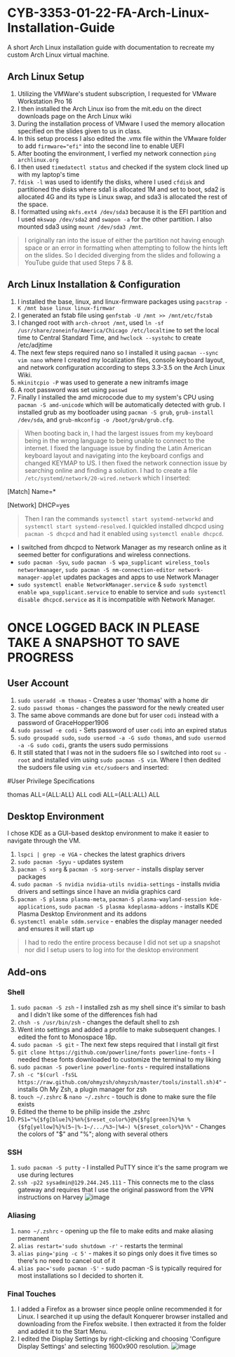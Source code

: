 # CYB-3353-01-22-FA-Arch-Linux-Installation-Guide
A short Arch Linux installation guide with documentation to recreate my custom Arch Linux virtual machine.

## Arch Linux Setup
1. Utilizing the VMWare's student subscription, I requested for VMware Workstation Pro 16
2. I then installed the Arch Linux iso from the mit.edu on the direct downloads page on the Arch Linux wiki
3. During the installation process of VMware I used the memory allocation specified on the slides given to us in class.
4. In this setup process I also edited the .vmx file within the VMware folder to add `firmware="efi"` into the second line to enable UEFI
5. After booting the environment, I verfied my network connection `ping archlinux.org`
6. I then used `timedatectl status` and checked if the system clock lined up with my laptop's time
7. `fdisk -l` was used to identify the disks, where I used `cfdisk` and partitioned the disks where sda1 is allocated 1M and set to boot, sda2 is allocated 4G and its type is Linux swap, and sda3 is allocated the rest of the space.
8. I formatted using `mkfs.ext4 /dev/sda3` because it is the EFI partition and I used `mkswap /dev/sda2` and `swapon -a` for the other partition. I also mounted sda3 using `mount /dev/sda3 /mnt`.
> I originally ran into the issue of either the partition not having enough space or an error in formatting when attempting to follow the hints left on the slides. So I decided diverging from the slides and following a YouTube guide that used Steps 7 & 8.

## Arch Linux Installation & Configuration
1. I installed the base, linux, and linux-firmware packages using `pacstrap -K /mnt base linux linux-firmwar`
2. I generated an fstab file using `genfstab -U /mnt >> /mnt/etc/fstab`
3. I changed root with `arch-chroot /mnt`, used `ln -sf /usr/share/zoneinfo/America/Chicago /etc/localtime` to set the local time to Central Standard Time, and `hwclock --systohc` to create /etc/adjtime
4. The next few steps required nano so I installed it using `pacman --sync vim nano` where I created my localization files, console keyboard layout, and network configuration according to steps 3.3-3.5 on the Arch Linux Wiki.
5. `mkinitcpio -P` was used to generate a new initramfs image
6. A root password was set using `passwd`
7. Finally I installed the amd microcode due to my system's CPU using `pacman -S amd-unicode` which will be automatically detected with grub. I installed grub as my bootloader using `pacman -S grub`, `grub-install /dev/sda`, and `grub-mkconfig -o /boot/grub/grub.cfg`.
> When booting back in, I had the largest issues from my keyboard being in the wrong language to being unable to connect to the internet. I fixed the language issue by finding the Latin American keyboard layout and navigating into the keyboard configs and changed KEYMAP to US. I then fixed the network connection issue by searching online and finding a solution. I had to create a file `/etc/systemd/network/20-wired.network` which I inserted:

[Match]
Name=*

[Network]
DHCP=yes

> Then I ran the commands `systemctl start systemd-networkd` and `systemctl start systemd-resolved`. I quickled installed dhcpcd using `pacman -S dhcpcd` and had it enabled using `systemctl enable dhcpcd`.

- I switched from dhcpcd to Network Manager as my research online as it seemed better for configurations and wireless connections.
- `sudo pacman -Syu`, `sudo pacman -S wpa_supplicant wireless_tools networkmanager`, `sudo pacman -S nm-connection-editor network-manager-applet` updates packages and apps to use Network Manager 
- `sudo systemctl enable NetworkManager.service` & `sudo systemctl enable wpa_supplicant.service` to enable to service and `sudo systemctl disable dhcpcd.service` as it is incompatible with Network Manager.

# ONCE LOGGED BACK IN PLEASE TAKE A SNAPSHOT TO SAVE PROGRESS

## User Account
1. `sudo useradd -m thomas` - Creates a user 'thomas' with a home dir
2. `sudo passwd thomas` - changes the password for the newly created user
3. The same above commands are done but for user `codi` instead with a password of GraceHopper1906
4. `sudo passwd -e codi` - Sets password of user `codi` into an expired status
5. `sudo groupadd sudo`, `sudo usermod -a -G sudo thomas`, and `sudo usermod -a -G sudo codi`, grants the users sudo permissions
6. It still stated that I was not in the sudoers file so I switched into root `su - root` and installed vim using `sudo pacman -S vim`. Where I then dedited the sudoers file using `vim etc/sudoers` and inserted:

#User Privilege Specifications

thomas ALL=(ALL:ALL) ALL
codi ALL=(ALL:ALL) ALL

## Desktop Environment
I chose KDE as a GUI-based desktop environment to make it easier to navigate through the VM. 
1. 	`lspci | grep -e VGA` - checkes the latest graphics drivers
2. 	`sudo pacman -Syyu` - updates system
3. 	`pacman -S xorg` & `pacman -S xorg-server` - installs display server packages
4. 	`sudo pacman -S nvidia nvidia-utils nvidia-settings` - installs nvidia drivers and settings since I have an nvidia graphics card
5. 	`pacman -S plasma plasma-meta`, `pacman-S plasma-wayland-session kde-applications`, `sudo pacman -S plasma kdeplasma-addons` - installs KDE Plasma Desktop Environment and its addons
6. 	`systemctl enable sddm.service` - enables the display manager needed and ensures it will start up

> I had to redo the entire process because I did not set up a snapshot nor did I setup users to log into for the desktop environment

## Add-ons
### Shell
1. `sudo pacman -S zsh` - I installed zsh as my shell since it's similar to bash and I didn't like some of the differences fish had
2. `chsh -s /usr/bin/zsh` - changes the default shell to zsh
3. Went into settings and added a profile to make subsequent changes. I edited the font to Monospace 18p.
4. `sudo pacman -S git` - The next few steps required that I install git first 
5. `git clone https://github.com/powerline/fonts powerline-fonts` - I needed these fonts downloaded to customize the terminal to my liking
6. `sudo pacman -S powerline powerline-fonts` - required installations
7. `sh -c "$(curl -fsSL https://raw.github.com/ohmyzsh/ohmyzsh/master/tools/install.sh)4"` - installs Oh My Zsh, a plugin manager for zsh
8. `touch ~/.zshrc` & `nano ~/.zshrc` - touch is done to make sure the file exists
9. Edited the theme to be philip inside the .zshrc
10. `PS1="%{$fg[blue]%}%n%{$reset_color%}@%{$fg[green]%}%m %{$fg[yellow]%}%(5~|%-1~/.../%3~|%4~) %{$reset_color%}%%"` - Changes the colors of "$" and "%"; along with several others



### SSH
1. `sudo pacman -S putty` - I installed PuTTY since it's the same program we use during lectures
2. `ssh -p22 sysadmin@129.244.245.111` - This connects me to the class gateway and requires that I use the original password from the VPN instructions on Harvey
![image](https://user-images.githubusercontent.com/56270888/199752831-ca4e08f9-fa1e-4fed-9644-9413087adce3.png)

### Aliasing
1. `nano ~/.zshrc` - opening up the file to make edits and make aliasing permanent
2. `alias restart='sudo shutdown -r'` - restarts the terminal
3. `alias ping='ping -c 5'` - makes it so pings only does it five times so there's no need to cancel out of it
4. `alias pac='sudo pacman -S'` - sudo pacman -S is typically required for most installations so I decided to shorten it.

### Final Touches
1. I added a Firefox as a browser since people online recommended it for Linux. I searched it up using the default Konquerer browser installed and downloading from the Firefox website. I then extracted it from the folder and added it to the Start Menu.
2. I edited the Display Settings by right-clicking and choosing 'Configure Display Settings' and selecting 1600x900 resolution.
![image](https://user-images.githubusercontent.com/56270888/199753682-3ee8909e-453e-45e5-bf9c-edf5a720ad28.png)

